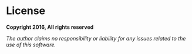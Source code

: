 # License

**Copyright 2016, All rights reserved**

*The author claims no responsibility or liability for any issues related to the use of this software.*
